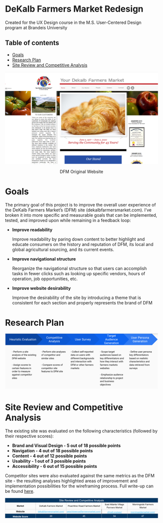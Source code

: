 # DeKalb Farmers Market Redesign
Created for the UX Design course in the M.S. User-Centered Design program at Brandeis University

## Table of contents
* [Goals](#Goals)
* [Research Plan](#Research-Plan)
* [Site Review and Competitive Analysis](#Site-Review-And-Competitive-Analysis)

![Original Website](/images/dfm.png)
<p align="center">DFM Original Website</p>





# Goals
 The primary goal of this project is to improve the overall user experience of the DeKalb Farmers Market’s (DFM) site (dekalbfarmersmarket.com). I’ve broken it into more specific and measurable goals that can be implemented, tested, and improved upon while remaining in a feedback loop:
*	**Improve readability**
    
    Improve readability by paring down content to better highlight and educate consumers on the history and reputation of DFM, its local and global agricultural sourcing, and its current events. 

*	**Improve navigational structure** 
    
    Reorganize the navigational structure so that users can accomplish tasks in fewer clicks such as looking up specific vendors, hours of operation, job opportunities, etc. 

*	**Improve website desirability** 
    
    Improve the desirability of the site by introducing a theme that is consistent for each section and properly represents the brand of DFM 




# Research Plan

![Research Plan](/images/research_plan.png)


# Site Review and Competitive Analysis
The existing site was evaluated on the following characteristics (followed by their respective scores):
* **Brand and Visual Design - 5 out of 18 possible points**
* **Navigation - 4 out of 18 possible points**
* **Content - 4 out of 12 possible points**
* **Usability - 1 out of 3 possible points**
* **Accessibility - 6 out of 15 possible points**

Competitor sites were also evaluated against the same metrics as the DFM site - the resulting analyses highlighted areas of improvement and implementation possibilities for the wireframing process. Full write-up can be found [here](../deliverables/Site-Review-And-Competitive-Analysis.xlsx).

![Site Review](/images/site_review.png)



